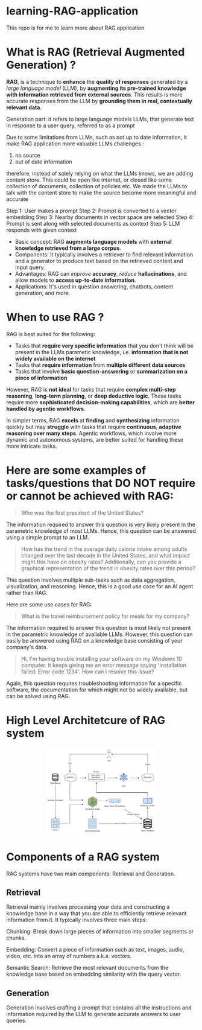 # learning-RAG-application
This repo is for me to learn more about RAG application

# What is RAG (Retrieval Augmented Generation) ?

**RAG**, is a technique to **enhance** the **quality of responses** generated by a *large language model* (LLM), by **augmenting its pre-trained knowledge with information retrieved from external sources**. This results is more accurate responses from the LLM by **grounding them in real, contextually relevant data**. 

Generation part: it refers to large language models LLMs, that generate text in response to a user query, referred to as a prompt

Due to some limitations from LLMs, such as not up to date information, it make RAG application more valuable
LLMs challenges :
1. no source
2. out of date information

therefore, instead of solely relying on what the LLMs knows, we are adding content store. This could be open like internet, or closed like some collection of documents, collection of policies etc. We made the LLMs to talk with the content store to make the source become more meaningful and accurate

Step 1: User makes a prompt
Step 2: Prompt is converted to a vector embedding
Step 3: Nearby documents in vector space are selected
Step 4: Prompt is sent along with selected documents as context
Step 5: LLM responds with given context

- Basic concept: RAG **augments language models** with **external knowledge retrieved from a large corpus**.
- Components: It typically involves a retriever to find relevant information and a generator to produce text based on the retrieved content and input query.
- Advantages: RAG can *improve* **accuracy**, *reduce* **hallucinations**, and allow models to **access up-to-date information**.
- Applications: It's used in question answering, chatbots, content generation, and more.

# When to use RAG ?
RAG is best suited for the following:
- Tasks that **require very specific information** that you don't think will be present in the LLMs parametic knowledge, i.e. **information that is not widely available on the internet**
- Tasks that **require information** from **multiple different data sources**
- Tasks that involve **basic question-answering** or **summarization on a piece of information**

However, RAG is **not ideal** for tasks that require **complex multi-step reasoning**, **long-term planning**, or **deep deductive logic**. These tasks require more **sophisticated decision-making capabilities**, which are **better handled by agentic workflows**.

In simpler terms, RAG **excels** at **finding** and **synthesizing** information quickly but may **struggle** with tasks that require **continuous**, **adaptive reasoning over many steps**. Agentic workflows, which involve more dynamic and autonomous systems, are better suited for handling these more intricate tasks.

# Here are some examples of tasks/questions that DO NOT require or cannot be achieved with RAG:

> Who was the first president of the United States?

The information required to answer this question is very likely present in the parametric knowledge of most LLMs. Hence, this question can be answered using a simple prompt to an LLM.

> How has the trend in the average daily calorie intake among adults changed over the last decade in the United States, and what impact might this have on obesity rates? Additionally, can you provide a graphical representation of the trend in obesity rates over this period?

This question involves multiple sub-tasks such as data aggregation, visualization, and reasoning. Hence, this is a good use case for an AI agent rather than RAG.

Here are some use cases for RAG:

> What is the travel reimbursement policy for meals for my company?

The information required to answer this question is most likely not present in the parametric knowledge of available LLMs. However, this question can easily be answered using RAG on a knowledge base consisting of your company's data.

> Hi, I'm having trouble installing your software on my Windows 10 computer. It keeps giving me an error message saying 'Installation failed: Error code 1234'. How can I resolve this issue?

Again, this question requires troubleshooting information for a specific software, the documentation for which might not be widely available, but can be solved using RAG.

# High Level Architetcure of  RAG system
<div align="center">
  <img src="high-level-architecture.png" alt="Your Image Description" width="300"/>
</div>

# Components of a RAG system
RAG systems have two main components: Retrieval and Generation.

## Retrieval
Retrieval mainly involves processing your data and constructing a knowledge base in a way that you are able to efficiently retrieve relevant information from it. It typically involves three main steps:

Chunking: Break down large pieces of information into smaller segments or chunks.

Embedding: Convert a piece of information such as text, images, audio, video, etc. into an array of numbers a.k.a. vectors.

Semantic Search: Retrieve the most relevant documents from the knowledge base based on embedding similarity with the query vector.

## Generation
Generation involves crafting a prompt that contains all the instructions and information required by the LLM to generate accurate answers to user queries.